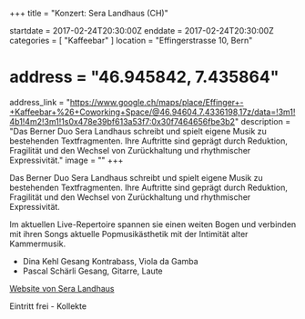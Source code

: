 +++
title = "Konzert: Sera Landhaus (CH)"

startdate = 2017-02-24T20:30:00Z
enddate = 2017-02-24T20:30:00Z
categories = [ "Kaffeebar" ]
location = "Effingerstrasse 10, Bern"
# address = "46.945842, 7.435864"
address_link = "https://www.google.ch/maps/place/Effinger+-+Kaffeebar+%26+Coworking+Space/@46.94604,7.4336198,17z/data=!3m1!4b1!4m2!3m1!1s0x478e39bf613a53f7:0x30f7464656fbe3b2"
description = "Das Berner Duo Sera Landhaus schreibt und spielt eigene Musik zu bestehenden Textfragmenten. Ihre Auftritte sind geprägt durch Reduktion, Fragilität und den Wechsel von Zurückhaltung und rhythmischer Expressivität."
image = ""
+++

Das Berner Duo Sera Landhaus schreibt und spielt eigene Musik zu bestehenden Textfragmenten. Ihre Auftritte sind geprägt durch Reduktion, Fragilität und den Wechsel von Zurückhaltung und rhythmischer Expressivität.

Im aktuellen Live-Repertoire spannen sie einen weiten Bogen und verbinden mit ihren Songs aktuelle Popmusikästhetik mit der Intimität alter Kammermusik.

* Dina Kehl Gesang Kontrabass, Viola da Gamba
* Pascal Schärli Gesang, Gitarre, Laute

<a href="http://www.seralandhaus.ch" target="_blank">Website von Sera Landhaus</a>


Eintritt frei - Kollekte
